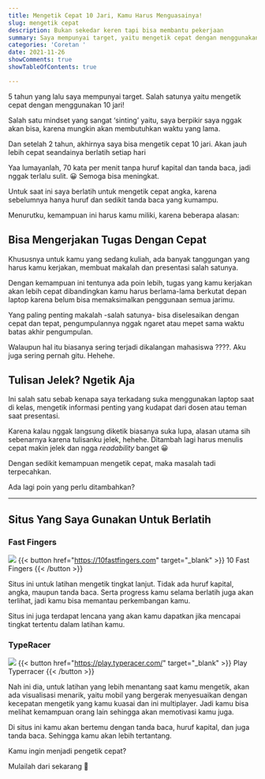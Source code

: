 ```yaml
---
title: Mengetik Cepat 10 Jari, Kamu Harus Menguasainya!
slug: mengetik cepat
description: Bukan sekedar keren tapi bisa membantu pekerjaan
summary: Saya mempunyai target, yaitu mengetik cepat dengan menggunakan 10 jari! Saya berpikir, "Ah apakah mungkin saya bisa mengetik cepat". Mindset yang negatif dan mempengaruhi sugesti.
categories: 'Coretan '
date: 2021-11-26
showComments: true
showTableOfContents: true

---
```

5 tahun yang lalu saya mempunyai target. Salah satunya yaitu mengetik cepat dengan menggunakan 10 jari!

Salah satu mindset yang sangat ‘sinting’ yaitu, saya berpikir saya nggak akan bisa, karena mungkin akan membutuhkan waktu yang lama.

Dan setelah 2 tahun, akhirnya saya bisa mengetik cepat 10 jari. Akan jauh lebih cepat seandainya berlatih setiap hari

Yaa lumayanlah, 70 kata per menit tanpa huruf kapital dan tanda baca, jadi nggak terlalu sulit. 😀 Semoga bisa meningkat.

Untuk saat ini saya berlatih untuk mengetik cepat angka, karena sebelumnya hanya huruf dan sedikit tanda baca yang kumampu.

Menurutku, kemampuan ini harus kamu miliki, karena beberapa alasan:

## Bisa Mengerjakan Tugas Dengan Cepat

Khususnya untuk kamu yang sedang kuliah, ada banyak tanggungan yang harus kamu kerjakan, membuat makalah dan presentasi salah satunya.

Dengan kemampuan ini tentunya ada poin lebih, tugas yang kamu kerjakan akan lebih cepat dibandingkan kamu harus berlama-lama berkutat depan laptop karena belum bisa memaksimalkan penggunaan semua jarimu.

Yang paling penting makalah -salah satunya- bisa diselesaikan dengan cepat dan tepat, pengumpulannya nggak ngaret atau mepet sama waktu batas akhir pengumpulan.

Walaupun hal itu biasanya sering terjadi dikalangan mahasiswa ????. Aku juga sering pernah gitu. Hehehe.

## Tulisan Jelek? Ngetik Aja

Ini salah satu sebab kenapa saya terkadang suka menggunakan laptop saat di kelas, mengetik informasi penting yang kudapat dari dosen atau teman saat presentasi.

Karena kalau nggak langsung diketik biasanya suka lupa, alasan utama sih sebenarnya karena tulisanku jelek, hehehe. Ditambah lagi harus menulis cepat makin jelek dan ngga _readability_ banget 😀

Dengan sedikit kemampuan mengetik cepat, maka masalah tadi terpecahkan.

Ada lagi poin yang perlu ditambahkan?

***

## Situs Yang Saya Gunakan Untuk Berlatih

### Fast Fingers

![](/img/10fastfinger.png)
{{< button href="https://10fastfingers.com" target="_blank" >}}
10 Fast Fingers
{{< /button >}}

Situs ini untuk latihan mengetik tingkat lanjut. Tidak ada huruf kapital, angka, maupun tanda baca. Serta progress kamu selama berlatih juga akan terlihat, jadi kamu bisa memantau perkembangan kamu.

Situs ini juga terdapat lencana yang akan kamu dapatkan jika mencapai tingkat tertentu dalam latihan kamu.

### TypeRacer

![](/img/typeracer.png)
{{< button href="https://play.typeracer.com/" target="_blank" >}}
Play Typerracer
{{< /button >}}

Nah ini dia, untuk latihan yang lebih menantang saat kamu mengetik, akan ada visualisasi menarik, yaitu mobil yang bergerak menyesuaikan dengan kecepatan mengetik yang kamu kuasai dan ini multiplayer. Jadi kamu bisa melihat kemampuan orang lain sehingga akan memotivasi kamu juga.

Di situs ini kamu akan bertemu dengan tanda baca, huruf kapital, dan juga tanda baca. Sehingga kamu akan lebih tertantang.

Kamu ingin menjadi pengetik cepat?

Mulailah dari sekarang 🙂